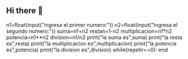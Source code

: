 ## Hi there 👋
n1=float(input("ingresa el primer numero:"))
n2=float(input("ingresa el segundo numero:"))
suma=n1+n2
restan=1-n2
multiplicacion=n1*n2
potencia=n1**n2
division=n1/n2
print("la suma es",suma)
print("la resta es",resta)
print("la multiplicacion es",multiplicacion)
print("la potencia es",potencia)
print("la division es",division)
while(repetir==0):
end
